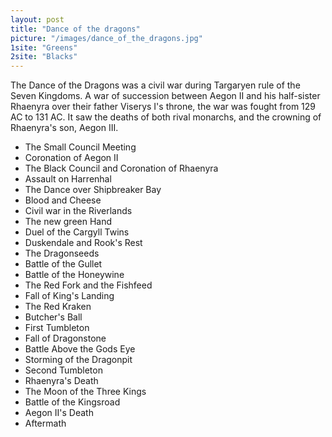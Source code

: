 ```yaml
---
layout: post
title: "Dance of the dragons"
picture: "/images/dance_of_the_dragons.jpg"
1site: "Greens"
2site: "Blacks"
---
```


The Dance of the Dragons was a civil war during Targaryen rule of the Seven Kingdoms. A war of succession between Aegon II and his half-sister Rhaenyra over their father Viserys I's throne, the war was fought from 129 AC to 131 AC. It saw the deaths of both rival monarchs, and the crowning of Rhaenyra's son, Aegon III.

* The Small Council Meeting
* Coronation of Aegon II
* The Black Council and Coronation of Rhaenyra
* Assault on Harrenhal
* The Dance over Shipbreaker Bay
* Blood and Cheese
* Civil war in the Riverlands
* The new green Hand
* Duel of the Cargyll Twins
* Duskendale and Rook's Rest
* The Dragonseeds
* Battle of the Gullet
* Battle of the Honeywine
* The Red Fork and the Fishfeed
* Fall of King's Landing
* The Red Kraken
* Butcher's Ball
* First Tumbleton
* Fall of Dragonstone
* Battle Above the Gods Eye
* Storming of the Dragonpit
* Second Tumbleton
* Rhaenyra's Death
* The Moon of the Three Kings
* Battle of the Kingsroad
* Aegon II's Death
* Aftermath